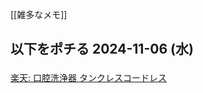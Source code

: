 [[雑多なメモ]]

## 以下をポチる 2024-11-06 (水)

<a href="https://hb.afl.rakuten.co.jp/ichiba/41a9ccfd.f4152b05.41a9ccfe.f0474d21/?pc=https%3A%2F%2Fitem.rakuten.co.jp%2Ftmartr%2Fb0bvql76j7%2F&link_type=pict&ut=eyJwYWdlIjoiaXRlbSIsInR5cGUiOiJwaWN0Iiwic2l6ZSI6IjI0MHgyNDAiLCJuYW0iOjEsIm5hbXAiOiJyaWdodCIsImNvbSI6MSwiY29tcCI6ImRvd24iLCJwcmljZSI6MSwiYm9yIjoxLCJjb2wiOjEsImJidG4iOjEsInByb2QiOjAsImFtcCI6ZmFsc2V9" target="_blank" rel="nofollow sponsored noopener" style="word-wrap:break-word;"><img src="https://hbb.afl.rakuten.co.jp/hgb/41a9ccfd.f4152b05.41a9ccfe.f0474d21/?me_id=1408672&item_id=10000039&pc=https%3A%2F%2Fthumbnail.image.rakuten.co.jp%2F%400_mall%2Ftmartr%2Fcabinet%2Fthumb%2Fjw-241007_1.jpg%3F_ex%3D240x240&s=240x240&t=pict" border="0" style="margin:2px" alt="" title=""><br>
楽天: 口腔洗浄器 タンクレスコードレス</a>